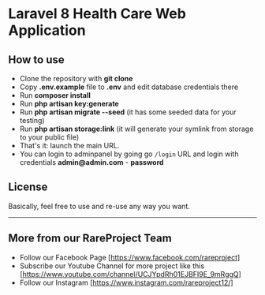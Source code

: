 # Laravel 8 Health Care Web Application

## How to use

- Clone the repository with __git clone__
- Copy __.env.example__ file to __.env__ and edit database credentials there
- Run __composer install__
- Run __php artisan key:generate__
- Run __php artisan migrate --seed__ (it has some seeded data for your testing)
- Run __php artisan storage:link__ (it will generate your symlink from storage to your public file)
- That's it: launch the main URL. 
- You can login to adminpanel by going go `/login` URL and login with credentials __admin@admin.com__ - __password__

## License

Basically, feel free to use and re-use any way you want.

---

## More from our RareProject Team
 - Follow our Facebook Page [https://www.facebook.com/rareproject]
 - Subscribe our Youtube Channel for more project like this [https://www.youtube.com/channel/UCJYpdRh01EJBFI9E_9mRggQ]
 - Follow our Instagram [https://www.instagram.com/rareproject12/]


